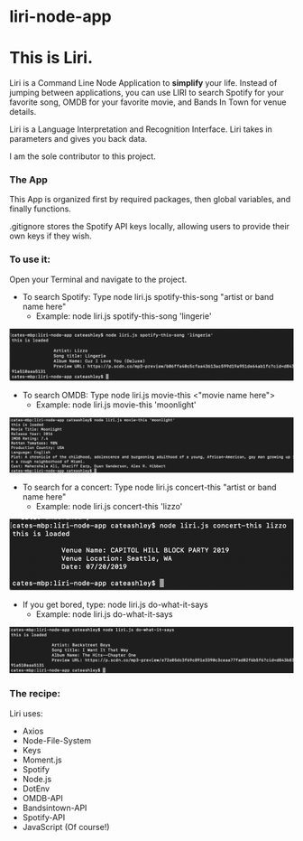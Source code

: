 # liri-node-app

# This is Liri. 

Liri is a Command Line Node Application to **simplify** your life. Instead of jumping between applications, you can use LIRI to search Spotify for your favorite song, OMDB for your favorite movie, and Bands In Town for venue details. 

Liri is a Language Interpretation and Recognition Interface. Liri takes in parameters and gives you back data.


I am the sole contributor to this project. 

### The App
This App is organized first by required packages, then global variables, and finally functions. 

.gitignore stores the Spotify API keys locally, allowing users to provide their own keys if they wish. 



### To use it:
Open your Terminal and navigate to the project. 

* To search Spotify: Type node liri.js spotify-this-song "artist or band name here"
    * Example: node liri.js spotify-this-song 'lingerie'

![LIRI Spotify](/images/spotify-this-song-lingerie.png)


* To search OMDB: Type node liri.js movie-this <"movie name here">
    * Example: node liri.js movie-this 'moonlight'

![LIRI OMDB](/images/movie-this-moonlight.png)


* To search for a concert: Type node liri.js concert-this "artist or band name here"
    * Example: node liri.js concert-this 'lizzo' 

![LIRI Concert](/images/concert-this-lizzo.png)


* If you get bored, type: node liri.js do-what-it-says 
    * Example: node liri.js do-what-it-says

![LIRI Surprise](/images/do-what-it-says.png)


### The recipe: 
Liri uses:
* Axios 
* Node-File-System 
* Keys 
* Moment.js 
* Spotify 
* Node.js
* DotEnv
* OMDB-API
* Bandsintown-API
* Spotify-API 
* JavaScript (Of course!) 



